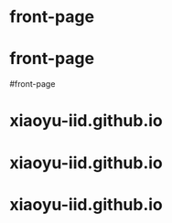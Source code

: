 # front-page
# front-page
#front-page
# xiaoyu-iid.github.io
# xiaoyu-iid.github.io
# xiaoyu-iid.github.io

